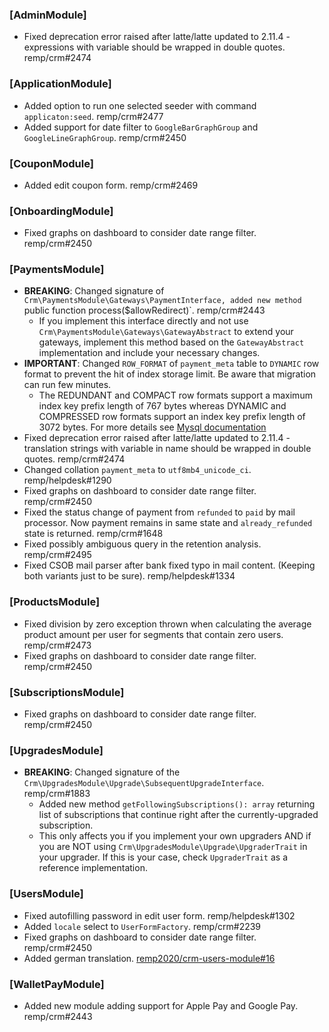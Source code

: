 ### [AdminModule]

- Fixed deprecation error raised after latte/latte updated to 2.11.4 - expressions with variable should be wrapped in double quotes. remp/crm#2474

### [ApplicationModule]

- Added option to run one selected seeder with command `applicaton:seed`. remp/crm#2477
- Added support for date filter to `GoogleBarGraphGroup` and `GoogleLineGraphGroup`. remp/crm#2450

### [CouponModule]

- Added edit coupon form. remp/crm#2469

### [OnboardingModule]

- Fixed graphs on dashboard to consider date range filter. remp/crm#2450

### [PaymentsModule]

- **BREAKING**: Changed signature of `Crm\PaymentsModule\Gateways\PaymentInterface, added new method `public function process($allowRedirect)`. remp/crm#2443
  - If you implement this interface directly and not use `Crm\PaymentsModule\Gateways\GatewayAbstract` to extend your gateways, implement this method based on the `GatewayAbstract` implementation and include your necessary changes.
- **IMPORTANT**: Changed `ROW_FORMAT` of `payment_meta` table to `DYNAMIC` row format to prevent the hit of index storage limit. Be aware that migration can run few minutes.
    - The REDUNDANT and COMPACT row formats support a maximum index key prefix length of 767 bytes whereas DYNAMIC and COMPRESSED row formats support an index key prefix length of 3072 bytes. For more details see [Mysql documentation](https://dev.mysql.com/doc/refman/8.0/en/innodb-row-format.html)
- Fixed deprecation error raised after latte/latte updated to 2.11.4 - translation strings with variable in name should be wrapped in double quotes. remp/crm#2474
- Changed collation `payment_meta` to `utf8mb4_unicode_ci`. remp/helpdesk#1290
- Fixed graphs on dashboard to consider date range filter. remp/crm#2450
- Fixed the status change of payment from `refunded` to `paid` by mail processor. Now payment remains in same state and `already_refunded` state is returned. remp/crm#1648
- Fixed possibly ambiguous query in the retention analysis. remp/crm#2495
- Fixed CSOB mail parser after bank fixed typo in mail content. (Keeping both variants just to be sure). remp/helpdesk#1334

### [ProductsModule]

- Fixed division by zero exception thrown when calculating the average product amount per user for segments that contain zero users. remp/crm#2473
- Fixed graphs on dashboard to consider date range filter. remp/crm#2450

### [SubscriptionsModule]

- Fixed graphs on dashboard to consider date range filter. remp/crm#2450

### [UpgradesModule]

- **BREAKING**: Changed signature of the `Crm\UpgradesModule\Upgrade\SubsequentUpgradeInterface`. remp/crm#1883
  - Added new method `getFollowingSubscriptions(): array` returning list of subscriptions that continue right after the currently-upgraded subscription.
  - This only affects you if you implement your own upgraders AND if you are NOT using `Crm\UpgradesModule\Upgrade\UpgraderTrait` in your upgrader. If this is your case, check `UpgraderTrait` as a reference implementation.
  
### [UsersModule]

- Fixed autofilling password in edit user form. remp/helpdesk#1302
- Added `locale` select to `UserFormFactory`. remp/crm#2239
- Fixed graphs on dashboard to consider date range filter. remp/crm#2450
- Added german translation. [remp2020/crm-users-module#16](https://github.com/remp2020/crm-users-module/pull/16)

### [WalletPayModule]

- Added new module adding support for Apple Pay and Google Pay. remp/crm#2443
